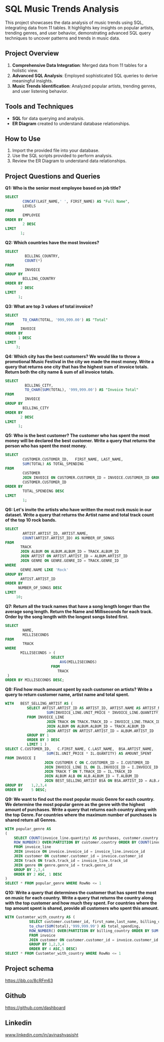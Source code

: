 # SQL Music Trends Analysis

This project showcases the data analysis of music trends using SQL, integrating data from 11 tables. It highlights key insights on popular artists, trending genres, and user behavior, demonstrating advanced SQL query techniques to uncover patterns and trends in music data.

## Project Overview

1. **Comprehensive Data Integration**: Merged data from 11 tables for a holistic view.
2. **Advanced SQL Analysis**: Employed sophisticated SQL queries to derive meaningful insights.
3. **Music Trends Identification**: Analyzed popular artists, trending genres, and user listening behavior.

## Tools and Techniques
* **SQL** for data querying and analysis.
* **ER Diagram** created to understand database relationships.

## How to Use

1. Import the provided file into your database.
2. Use the SQL scripts provided to perform analysis.
3. Review the ER Diagram to understand data relationships.

## Project Questions and Queries
**Q1: Who is the senior most employee based on job title?**
```sql
SELECT	
        CONCAT(LAST_NAME,' ', FIRST_NAME) AS "Full Name", 
        LEVELS 
FROM	
        EMPLOYEE 
ORDER BY	
        2 DESC
LIMIT	
       1;
```

**Q2: Which countries have the most Invoices?**
```sql
SELECT	
         BILLING_COUNTRY,	
         COUNT(*)
FROM	
         INVOICE 
GROUP BY	
        BILLING_COUNTRY 
ORDER BY	
       2 DESC
LIMIT	
      1;
```

**Q3: What are top 3 values of total invoice?**
```sql
SELECT	
        TO_CHAR(TOTAL, '999,999.00') AS "Total" 
FROM	
       INVOICE 
ORDER BY	
      1 DESC
LIMIT	
     3;
   ```  

**Q4: Which city has the best customers? We would like to throw a promotional Music Festival in the city we made the most money. Write a query that returns one city that has the highest sum of invoice totals. Return both the city name & sum of all invoice totals.**
```sql
SELECT	
         BILLING_CITY,	
         TO_CHAR(SUM(TOTAL), '999,999.00') AS "Invoice Total" 
FROM	
         INVOICE 
GROUP BY	
        BILLING_CITY 
ORDER BY	
       2 DESC 
LIMIT	
      1;
``` 

**Q5: Who is the best customer? The customer who has spent the most money will be declared the best customer. 
Write a query that returns the person who has spent the most money.**
```sql
SELECT	
        CUSTOMER.CUSTOMER_ID,	FIRST_NAME, LAST_NAME,               
        SUM(TOTAL) AS TOTAL_SPENDING
FROM	
        CUSTOMER	
        JOIN INVOICE ON CUSTOMER.CUSTOMER_ID = INVOICE.CUSTOMER_ID GROUP BY	
        CUSTOMER.CUSTOMER_ID 
ORDER BY	
        TOTAL_SPENDING DESC 
LIMIT	
        1;
``` 

**Q6: Let's invite the artists who have written the most rock music in our dataset. Write a query that returns the Artist name and total track count of the top 10 rock bands.**
```sql
SELECT	
        ARTIST.ARTIST_ID, ARTIST.NAME,                
        COUNT(ARTIST.ARTIST_ID) AS NUMBER_OF_SONGS
FROM	
       TRACK	
       JOIN ALBUM ON ALBUM.ALBUM_ID = TRACK.ALBUM_ID	
       JOIN ARTIST ON ARTIST.ARTIST_ID = ALBUM.ARTIST_ID	
       JOIN GENRE ON GENRE.GENRE_ID = TRACK.GENRE_ID 
WHERE	
       GENRE.NAME LIKE 'Rock'
GROUP BY	
       ARTIST.ARTIST_ID 
ORDER BY	
      NUMBER_OF_SONGS DESC 
LIMIT	
     10;
``` 

**Q7: Return all the track names that have a song length longer than the average song length. Return the Name and Milliseconds for each track. Order by the song length with the longest songs listed first.**
```sql
SELECT  
        NAME,   
        MILLISECONDS
FROM    
        TRACK 
WHERE    
       MILLISECONDS > (        
                     SELECT            
                         AVG(MILLISECONDS)       
                     FROM           
                        TRACK   
 )
ORDER BY MILLISECONDS DESC;
``` 

**Q8: Find how much amount spent by each customer on artists? Write a query to return customer name, artist name and total spent.**
 ```sql
 WITH	BEST_SELLING_ARTIST AS (		
           SELECT ARTIST.ARTIST_ID AS ARTIST_ID, ARTIST.NAME AS ARTIST_NAME,	                   		
                    SUM(INVOICE_LINE.UNIT_PRICE * INVOICE_LINE.QUANTITY) AS TOTAL_SALES
           FROM INVOICE_LINE			
                    JOIN TRACK ON TRACK.TRACK_ID = INVOICE_LINE.TRACK_ID			
                    JOIN ALBUM ON ALBUM.ALBUM_ID = TRACK.ALBUM_ID			
                    JOIN ARTIST ON ARTIST.ARTIST_ID = ALBUM.ARTIST_ID		
           GROUP BY 1	
           ORDER BY 3 DESC		
           LIMIT 1 )
SELECT C.CUSTOMER_ID,	C.FIRST_NAME, C.LAST_NAME,	BSA.ARTIST_NAME,	
                    SUM(IL.UNIT_PRICE * IL.QUANTITY) AS AMOUNT_SPENT 
FROM INVOICE I	
                   JOIN CUSTOMER C ON C.CUSTOMER_ID = I.CUSTOMER_ID	
                   JOIN INVOICE_LINE IL ON IL.INVOICE_ID = I.INVOICE_ID	
                   JOIN TRACK T ON T.TRACK_ID = IL.TRACK_ID	
                   JOIN ALBUM ALB ON ALB.ALBUM_ID = T.ALBUM_ID	
                   JOIN BEST_SELLING_ARTIST BSA ON BSA.ARTIST_ID = ALB.ARTIST_ID
GROUP BY	1,2,3,4
ORDER BY	5 DESC;
``` 

**Q9: We want to find out the most popular music Genre for each country. We determine the most popular genre as the genre with the highest amount of purchases. Write a query that returns each country along with the top Genre. For countries where the maximum number of purchases is shared return all Genres.**
```sql
WITH popular_genre AS 
(
    SELECT COUNT(invoice_line.quantity) AS purchases, customer.country, genre.name, genre.genre_id, 
	ROW_NUMBER() OVER(PARTITION BY customer.country ORDER BY COUNT(invoice_line.quantity) DESC) AS RowNo 
    FROM invoice_line 
	JOIN invoice ON invoice.invoice_id = invoice_line.invoice_id
	JOIN customer ON customer.customer_id = invoice.customer_id
	JOIN track ON track.track_id = invoice_line.track_id
	JOIN genre ON genre.genre_id = track.genre_id
	GROUP BY 2,3,4
	ORDER BY 2 ASC, 1 DESC
)
SELECT * FROM popular_genre WHERE RowNo <= 1
``` 

**Q10: Write a query that determines the customer that has spent the most on music for each country. Write a query that returns the country along with the top customer and how much they spent. For countries where the top amount spent is shared, provide all customers who spent this amount.**
```sql
WITH Customter_with_country AS (		           
           SELECT customer.customer_id, first_name,last_name, billing_country, 
           to_char(SUM(total),'999,999.99') AS total_spending, 	               
           ROW_NUMBER() OVER(PARTITION BY billing_country ORDER BY SUM(total) DESC) AS RowNo 		 
           FROM invoice		           
           JOIN customer ON customer.customer_id = invoice.customer_id		           
           GROUP BY 1,2,3,4		          
           ORDER BY 4 ASC,5 DESC) 
SELECT * FROM Customter_with_country WHERE RowNo <= 1
``` 


## Project schema
https://ibb.co/8cRFm63

## Github
https://github.com/dashboard

## Linkedin
www.linkedin.com/in/avinashvasisht
